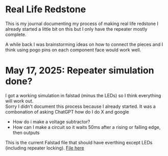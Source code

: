 # Real Life Redstone
This is my journal documenting my process of making real life redstone
I already started a little bit on this but I only have the repeater mostly complete.

A while back I was brainstorming ideas on how to connect the pieces and I think using pogo pins on each component face would work well.

# May 17, 2025: Repeater simulation done?
I got a working simulation in falstad (minus the LEDs) so I think everything will work out. <br>
Sorry I didn't document this process because I already started. It was a combonation of asking ChatGPT how do I do X and google
- How do i make a voltage subtractor?
- How can I make a circuit so it waits 50ms after a rising or falling edge, then outputs

This is the current Falstad file that should have everthing except LEDs (including repeater locking). [File here](https://github.com/BoomBoomMushroom/MinecraftRedstoneInRealLife/blob/main/falstad_files/repeater_working.txt)

